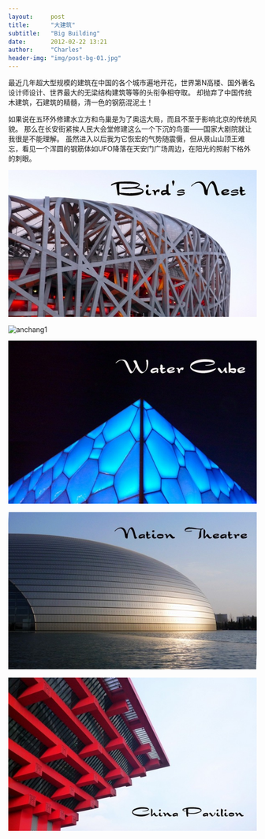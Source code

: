```yaml
---
layout:     post
title:      "大建筑"
subtitle:   "Big Building"
date:       2012-02-22 13:21
author:     "Charles"
header-img: "img/post-bg-01.jpg"
---
```


最近几年超大型规模的建筑在中国的各个城市遍地开花，世界第N高楼、国外著名设计师设计、世界最大的无梁结构建筑等等的头衔争相夺取。
却抛弃了中国传统木建筑，石建筑的精髓，清一色的钢筋混泥土！

如果说在五环外修建水立方和鸟巢是为了奥运大局，而且不至于影响北京的传统风貌。
那么在长安街紧挨人民大会堂修建这么一个下沉的鸟蛋——国家大剧院就让我很是不能理解。
虽然进入以后我为它恢宏的气势随震慑，但从景山山顶王难忘，看见一个浑圆的钢筋体如UFO降落在天安门广场周边，在阳光的照射下格外的刺眼。

![birdnest](/img/birdnest.jpg)

![anchang1]({{site.resurl}}/image/2013/anchang1.jpg)

![watercube](/img/watercube.jpg)

![nationtheatre](/img/nationtheatre.jpg)

![chinesered](/img/chinesered.jpg)
